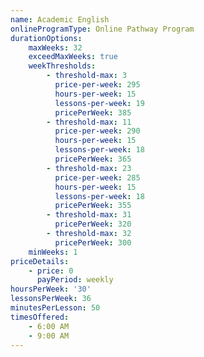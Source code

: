 ```yaml
---
name: Academic English
onlineProgramType: Online Pathway Program
durationOptions:
    maxWeeks: 32
    exceedMaxWeeks: true
    weekThresholds:
        - threshold-max: 3
          price-per-week: 295
          hours-per-week: 15
          lessons-per-week: 19
          pricePerWeek: 385
        - threshold-max: 11
          price-per-week: 290
          hours-per-week: 15
          lessons-per-week: 18
          pricePerWeek: 365
        - threshold-max: 23
          price-per-week: 285
          hours-per-week: 15
          lessons-per-week: 18
          pricePerWeek: 355
        - threshold-max: 31
          pricePerWeek: 320
        - threshold-max: 32
          pricePerWeek: 300
    minWeeks: 1
priceDetails:
    - price: 0
      payPeriod: weekly
hoursPerWeek: '30'
lessonsPerWeek: 36
minutesPerLesson: 50
timesOffered:
    - 6:00 AM
    - 9:00 AM
---
```

